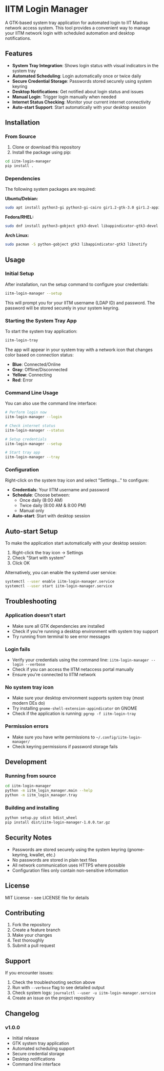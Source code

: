 # IITM Login Manager

A GTK-based system tray application for automated login to IIT Madras network access system. This tool provides a convenient way to manage your IITM network login with scheduled automation and desktop notifications.

## Features

- **System Tray Integration**: Shows login status with visual indicators in the system tray
- **Automated Scheduling**: Login automatically once or twice daily
- **Secure Credential Storage**: Passwords stored securely using system keyring
- **Desktop Notifications**: Get notified about login status and issues
- **Manual Login**: Trigger login manually when needed
- **Internet Status Checking**: Monitor your current internet connectivity
- **Auto-start Support**: Start automatically with your desktop session

## Installation

### From Source

1. Clone or download this repository
2. Install the package using pip:

```bash
cd iitm-login-manager
pip install .
```

### Dependencies

The following system packages are required:

**Ubuntu/Debian:**
```bash
sudo apt install python3-gi python3-gi-cairo gir1.2-gtk-3.0 gir1.2-appindicator3-0.1 gir1.2-notify-0.7
```

**Fedora/RHEL:**
```bash
sudo dnf install python3-gobject gtk3-devel libappindicator-gtk3-devel libnotify-devel
```

**Arch Linux:**
```bash
sudo pacman -S python-gobject gtk3 libappindicator-gtk3 libnotify
```

## Usage

### Initial Setup

After installation, run the setup command to configure your credentials:

```bash
iitm-login-manager --setup
```

This will prompt you for your IITM username (LDAP ID) and password. The password will be stored securely in your system keyring.

### Starting the System Tray App

To start the system tray application:

```bash
iitm-login-tray
```

The app will appear in your system tray with a network icon that changes color based on connection status:
- **Blue**: Connected/Online
- **Gray**: Offline/Disconnected  
- **Yellow**: Connecting
- **Red**: Error

### Command Line Usage

You can also use the command line interface:

```bash
# Perform login now
iitm-login-manager --login

# Check internet status
iitm-login-manager --status

# Setup credentials
iitm-login-manager --setup

# Start tray app
iitm-login-manager --tray
```

### Configuration

Right-click on the system tray icon and select "Settings..." to configure:

- **Credentials**: Your IITM username and password
- **Schedule**: Choose between:
  - Once daily (8:00 AM)
  - Twice daily (8:00 AM & 8:00 PM)  
  - Manual only
- **Auto-start**: Start with desktop session

## Auto-start Setup

To make the application start automatically with your desktop session:

1. Right-click the tray icon → Settings
2. Check "Start with system"
3. Click OK

Alternatively, you can enable the systemd user service:

```bash
systemctl --user enable iitm-login-manager.service
systemctl --user start iitm-login-manager.service
```

## Troubleshooting

### Application doesn't start
- Make sure all GTK dependencies are installed
- Check if you're running a desktop environment with system tray support
- Try running from terminal to see error messages

### Login fails
- Verify your credentials using the command line: `iitm-login-manager --login --verbose`
- Check if you can access the IITM netaccess portal manually
- Ensure you're connected to IITM network

### No system tray icon
- Make sure your desktop environment supports system tray (most modern DEs do)
- Try installing `gnome-shell-extension-appindicator` on GNOME
- Check if the application is running: `pgrep -f iitm-login-tray`

### Permission errors
- Make sure you have write permissions to `~/.config/iitm-login-manager/`
- Check keyring permissions if password storage fails

## Development

### Running from source

```bash
cd iitm-login-manager
python -m iitm_login_manager.main --help
python -m iitm_login_manager.tray
```

### Building and installing

```bash
python setup.py sdist bdist_wheel
pip install dist/iitm-login-manager-1.0.0.tar.gz
```

## Security Notes

- Passwords are stored securely using the system keyring (gnome-keyring, kwallet, etc.)
- No passwords are stored in plain text files
- All network communication uses HTTPS where possible
- Configuration files only contain non-sensitive information

## License

MIT License - see LICENSE file for details

## Contributing

1. Fork the repository
2. Create a feature branch
3. Make your changes
4. Test thoroughly  
5. Submit a pull request

## Support

If you encounter issues:

1. Check the troubleshooting section above
2. Run with `--verbose` flag to see detailed output
3. Check system logs: `journalctl --user -u iitm-login-manager.service`
4. Create an issue on the project repository

## Changelog

### v1.0.0
- Initial release
- GTK system tray application
- Automated scheduling support
- Secure credential storage
- Desktop notifications
- Command line interface